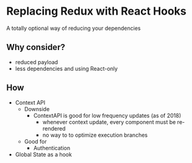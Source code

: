 # Replacing Redux with React Hooks

A totally optional way of reducing your dependencies

## Why consider?

* reduced payload
* less dependencies and using React-only

## How
* Context API
  * Downside
    * ContextAPI is good for low frequency updates (as of 2018)
      * whenever context update, every component must be re-rendered
      * no way to to optimize execution branches
  * Good for
    * Authentication
* Global State as a hook
 